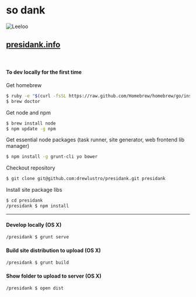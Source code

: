 # so dank
![Leeloo](http://i.imgur.com/SJ6SydZ.jpg)
## [presidank.info](http://presidank.info)

<br>



#### To dev locally for the first time
Get homebrew
```bash
$ ruby -e "$(curl -fsSL https://raw.github.com/Homebrew/homebrew/go/install)"
$ brew doctor
```
Get node and npm
```bash
$ brew install node
$ npm update -g npm
```
Get essential node packages (task runner, site generator, web frontend lib manager)
```bash
$ npm install -g grunt-cli yo bower
```
Checkout repository
```bash
$ git clone git@github.com:drewlustro/presidank.git presidank
```
Install site package libs
```bash
$ cd presidank
/presidank $ npm install
```
---
#### Develop locally (OS X)
```bash
/presidank $ grunt serve
```

#### Build site distribution to upload (OS X)
```bash
/presidank $ grunt build
```

#### Show folder to upload to server (OS X)
```bash
/presidank $ open dist
```
